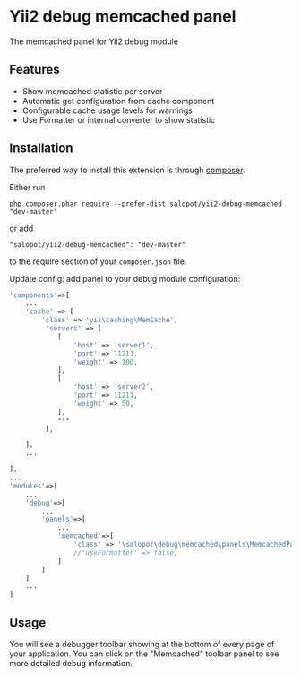 Yii2 debug memcached panel
==========================
The memcached panel for Yii2 debug module

## Features

- Show memcached statistic per server
- Automatic get configuration from cache component
- Configurable cache usage levels for warnings
- Use Formatter or internal converter to show statistic


Installation
------------

The preferred way to install this extension is through [composer](http://getcomposer.org/download/).

Either run

```
php composer.phar require --prefer-dist salopot/yii2-debug-memcached "dev-master"
```

or add

```
"salopot/yii2-debug-memcached": "dev-master"
```

to the require section of your `composer.json` file.

Update config: add panel to your debug module configuration:
```php
'components'=>[
    ...
    'cache' => [
        'class' => 'yii\caching\MemCache',
         'servers' => [
            [
                'host' => 'server1',
                'port' => 11211,
                'weight' => 100,
            ],
            [
                'host' => 'server2',
                'port' => 11211,
                'weight' => 50,
            ],
            ***
         ],

    ],
    ...

],
...
'modules'=>[
    ...
    'debug'=>[
        ...
        'panels'=>[
            ...
            'memcached'=>[
                'class' => '\salopot\debug\memcached\panels\MemcachedPanel',
                //'useFormatter' => false,
            ]
        ]
    ]
    ...
]
```


Usage
-----

You will see a debugger toolbar showing at the bottom of every page of your application.
You can click on the "Memcached" toolbar panel to see more detailed debug information.